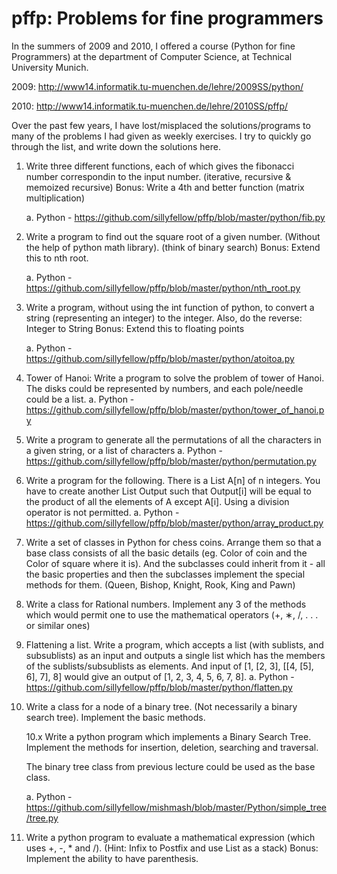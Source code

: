 pffp: Problems for fine programmers
===================================

In the summers of 2009 and 2010, I offered a course (Python for fine Programmers) at the department of Computer Science, at Technical University Munich.

 2009: http://www14.informatik.tu-muenchen.de/lehre/2009SS/python/

 2010: http://www14.informatik.tu-muenchen.de/lehre/2010SS/pffp/

Over the past few years, I have lost/misplaced the solutions/programs to many of the problems I had given as weekly exercises. I try to quickly go through the list, and write down the solutions here.

1. Write three different functions, each of which gives the fibonacci number
   correspondin to the input number. (iterative, recursive & memoized
   recursive)
   Bonus: Write a 4th and better function (matrix multiplication)

   a. Python - https://github.com/sillyfellow/pffp/blob/master/python/fib.py

2. Write a program to find out the square root of a given number. (Without the
   help of python math library). (think of binary search)
   Bonus: Extend this to nth root.

   a. Python - https://github.com/sillyfellow/pffp/blob/master/python/nth_root.py

3. Write a program, without using the int function of python, to convert a
   string (representing an integer) to the integer.
   Also, do the reverse: Integer to String
   Bonus: Extend this to floating points

   a. Python - https://github.com/sillyfellow/pffp/blob/master/python/atoitoa.py

4. Tower of Hanoi: Write a program to solve the problem of tower of Hanoi. The
   disks could be represented by numbers, and each pole/needle could be a list.
   a. Python - https://github.com/sillyfellow/pffp/blob/master/python/tower_of_hanoi.py

5. Write a program to generate all the permutations of all the characters in a given string,
   or a list of characters
   a. Python - https://github.com/sillyfellow/pffp/blob/master/python/permutation.py

6. Write a program for the following.  There is a List A[n] of n integers. You
   have to create another List Output such that Output[i] will be equal to the
   product of all the elements of A except A[i].  Using a division operator is
   not permitted.
   a. Python - https://github.com/sillyfellow/pffp/blob/master/python/array_product.py

7. Write a set of classes in Python for chess coins. Arrange them so that a
   base class consists of all the basic details (eg. Color of coin and the
   Color of square where it is). And the subclasses could inherit from it - all
   the basic properties and then the subclasses implement the special methods
   for them. (Queen, Bishop, Knight, Rook, King and Pawn)

8. Write a class for Rational numbers. Implement any 3 of the methods which
   would permit one to use the mathematical operators (+, ∗, /, . . . or
   similar ones)

9. Flattening a list.  Write a program, which accepts a list (with sublists,
   and subsublists) as an input and outputs a single list which has the
   members of the sublists/subsublists as elements.  And input of [1, [2, 3],
   [[4, [5], 6], 7], 8] would give an output of [1, 2, 3, 4, 5, 6, 7, 8].
   a. Python - https://github.com/sillyfellow/pffp/blob/master/python/flatten.py

10. Write a class for a node of a binary tree. (Not necessarily a binary search
    tree). Implement the basic methods.

    10.x Write a python program which implements a Binary Search Tree. Implement the methods
    for insertion, deletion, searching and traversal.

    The binary tree class from previous lecture could be used as the base class.

    a. Python - https://github.com/sillyfellow/mishmash/blob/master/Python/simple_tree/tree.py

11. Write a python program to evaluate a mathematical expression (which uses +,
    -, * and /). (Hint: Infix to Postfix and use List as a stack) Bonus:
    Implement the ability to have parenthesis.

